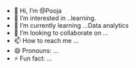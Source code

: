 - 👋 Hi, I’m @Pooja
- 👀 I’m interested in ..learning.
- 🌱 I’m currently learning ...Data analytics
- 💞️ I’m looking to collaborate on ...
- 📫 How to reach me ...
- 😄 Pronouns: ...
- ⚡ Fun fact: ...

<!---
Pooja1234-max/Pooja1234-max is a ✨ special ✨ repository because its `README.md` (this file) appears on your GitHub profile.
You can click the Preview link to take a look at your changes.
--->
